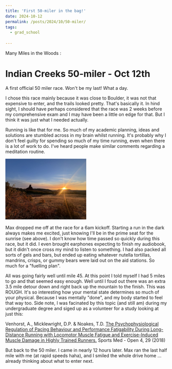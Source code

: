 ```yaml
---
title: 'First 50-miler in the bag!'
date: 2024-10-12
permalink: /posts/2024/10/50-miler/
tags:
  - grad_school
  
---
```


Many Miles in the Woods :

Indian Creeks 50-miler - Oct 12th
======

A first official 50 miler race. Won't be my last! What a day. 

I chose this race mainly because it was close to Boulder, it was not that expensive to enter, and the trails looked pretty. That's basically it. In hind sight, I should have perhaps considered that the race was 2 weeks before my comprehensive exam and I may have been a little on edge for that. But I think it was just what I needed actually. 

Running is like that for me. So much of my academic planning, ideas and solutions are stumbled across in my brain whilst running. It's probably why I don't feel guilty for spending so much of my time running, even when there is a lot of work to do. I've heard people make similar comments regarding a meditation routine. 

<img src="../images/50mile.jpeg" width="50%" />

Max dropped me off at the race for a 6am kickoff. Starting a run in the dark always makes me excited, just knowing I'll be in the prime seat for the sunrise (see above). I don't know how time passed so quickly during this race, but it did. I even brought earphones expecting to finish my audiobook, but it didn't once cross my mind to listen to something. I had also packed all sorts of gels and bars, but ended up eating whatever nutella tortillas, mandrins, crisps, or gummy bears were laid out on the aid stations. So much for a "fuelling plan". 

All was going fairly well until mile 45. At this point I told myself I had 5 miles to go and that seemed easy enough. Well until I foud out there was an extra 3.5 mile detour down and right back up the mountain to the finish. This was ROUGH. It's so interesting how your mental state determines so much of your physical. Because I was mentally "done", and my body started to feel that way too. Side note, I was facinated by this topic (and still am) during my undergraduate degree and siged up as a volunteer for a study looking at just this:

Venhorst, A., Micklewright, D.P. & Noakes, T.D. [The Psychophysiological Regulation of Pacing Behaviour and Performance Fatigability During Long-Distance Running with Locomotor Muscle Fatigue and Exercise-Induced Muscle Damage in Highly Trained Runners.](https://link.springer.com/article/10.1186/s40798-018-0143-2?fromPaywallRec=true#citeas) Sports Med - Open 4, 29 (2018)

But back to the 50 miler. I came in nearly 12 hours later. Max ran the last half mile with me (at rapid speeds haha), and I smiled the whole drive home ... already thinking about what to enter next. 